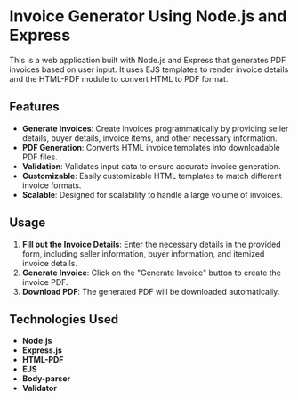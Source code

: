 # Invoice Generator Using Node.js and Express

This is a web application built with Node.js and Express that generates PDF invoices based on user input. It uses EJS templates to render invoice details and the HTML-PDF module to convert HTML to PDF format.

## Features

- **Generate Invoices**: Create invoices programmatically by providing seller details, buyer details, invoice items, and other necessary information.
- **PDF Generation**: Converts HTML invoice templates into downloadable PDF files.
- **Validation**: Validates input data to ensure accurate invoice generation.
- **Customizable**: Easily customizable HTML templates to match different invoice formats.
- **Scalable**: Designed for scalability to handle a large volume of invoices.

## Usage

1. **Fill out the Invoice Details**: Enter the necessary details in the provided form, including seller information, buyer information, and itemized invoice details.
2. **Generate Invoice**: Click on the "Generate Invoice" button to create the invoice PDF.
3. **Download PDF**: The generated PDF will be downloaded automatically.

## Technologies Used

- **Node.js**
- **Express.js**
- **HTML-PDF**
- **EJS**
- **Body-parser**
- **Validator**
